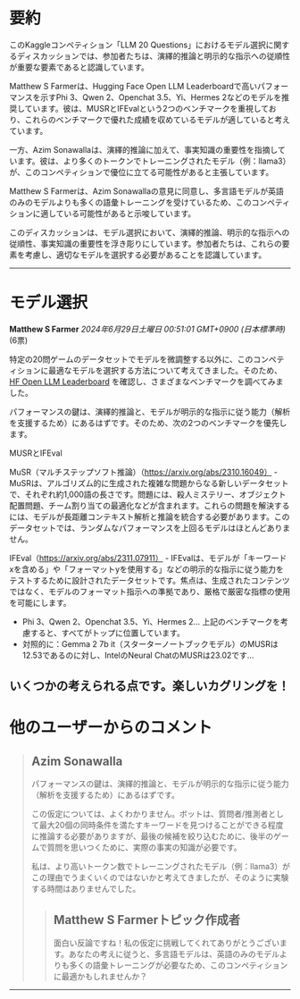 # 要約 
このKaggleコンペティション「LLM 20 Questions」におけるモデル選択に関するディスカッションでは、参加者たちは、演繹的推論と明示的な指示への従順性が重要な要素であると認識しています。

Matthew S Farmerは、Hugging Face Open LLM Leaderboardで高いパフォーマンスを示すPhi 3、Qwen 2、Openchat 3.5、Yi、Hermes 2などのモデルを推奨しています。彼は、MUSRとIFEvalという2つのベンチマークを重視しており、これらのベンチマークで優れた成績を収めているモデルが適していると考えています。

一方、Azim Sonawallaは、演繹的推論に加えて、事実知識の重要性を指摘しています。彼は、より多くのトークンでトレーニングされたモデル（例：llama3）が、このコンペティションで優位に立てる可能性があると主張しています。

Matthew S Farmerは、Azim Sonawallaの意見に同意し、多言語モデルが英語のみのモデルよりも多くの語彙トレーニングを受けているため、このコンペティションに適している可能性があると示唆しています。

このディスカッションは、モデル選択において、演繹的推論、明示的な指示への従順性、事実知識の重要性を浮き彫りにしています。参加者たちは、これらの要素を考慮し、適切なモデルを選択する必要があることを認識しています。


---
# モデル選択
**Matthew S Farmer** *2024年6月29日土曜日 00:51:01 GMT+0900 (日本標準時)* (6票)

特定の20問ゲームのデータセットでモデルを微調整する以外に、このコンペティションに最適なモデルを選択する方法について考えてきました。そのため、[HF Open LLM Leaderboard](https://huggingface.co/spaces/open-llm-leaderboard/open_llm_leaderboard) を確認し、さまざまなベンチマークを調べてみました。

パフォーマンスの鍵は、演繹的推論と、モデルが明示的な指示に従う能力（解析を支援するため）にあるはずです。そのため、次の2つのベンチマークを優先します。

MUSRとIFEval

MuSR（マルチステップソフト推論）（https://arxiv.org/abs/2310.16049） - MuSRは、アルゴリズム的に生成された複雑な問題からなる新しいデータセットで、それぞれ約1,000語の長さです。問題には、殺人ミステリー、オブジェクト配置問題、チーム割り当ての最適化などが含まれます。これらの問題を解決するには、モデルが長距離コンテキスト解析と推論を統合する必要があります。このデータセットでは、ランダムなパフォーマンスを上回るモデルはほとんどありません。

IFEval（https://arxiv.org/abs/2311.07911） - IFEvalは、モデルが「キーワードxを含める」や「フォーマットyを使用する」などの明示的な指示に従う能力をテストするために設計されたデータセットです。焦点は、生成されたコンテンツではなく、モデルのフォーマット指示への準拠であり、厳格で厳密な指標の使用を可能にします。

- Phi 3、Qwen 2、Openchat 3.5、Yi、Hermes 2… 上記のベンチマークを考慮すると、すべてがトップに位置しています。
- 対照的に：Gemma 2 7b it（スターターノートブックモデル）のMUSRは12.53であるのに対し、IntelのNeural ChatのMUSRは23.02です…

いくつかの考えられる点です。楽しいカグリングを！
---
# 他のユーザーからのコメント
> ## Azim Sonawalla
> 
> 
> パフォーマンスの鍵は、演繹的推論と、モデルが明示的な指示に従う能力（解析を支援するため）にあるはずです。
> 
> この仮定については、よくわかりません。ボットは、質問者/推測者として最大20個の同時条件を満たすキーワードを見つけることができる程度に推論する必要がありますが、最後の候補を絞り込むために、後半のゲームで質問を思いつくために、実際の事実の知識が必要です。
> 
> 私は、より高いトークン数でトレーニングされたモデル（例：llama3）がこの理由でうまくいくのではないかと考えてきましたが、そのように実験する時間はありませんでした。
> 
> 
> 
> > ## Matthew S Farmerトピック作成者
> > 
> > 面白い反論ですね！私の仮定に挑戦してくれてありがとうございます。あなたの考えに従うと、多言語モデルは、英語のみのモデルよりも多くの語彙トレーニングが必要なため、このコンペティションに最適かもしれませんか？
> > 
> > 
> > 
---
